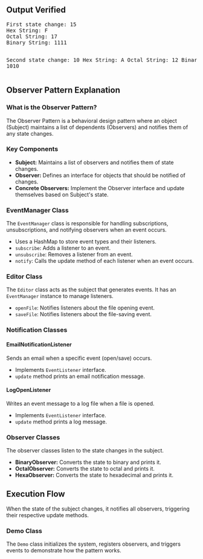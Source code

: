  <h2>Output Verified</h2>
    <pre>
First state change: 15
Hex String: F
Octal String: 17
Binary String: 1111

Second state change: 10
Hex String: A
Octal String: 12
Binary String: 1010
    </pre>

  <h2>Observer Pattern Explanation</h2>
    <h3>What is the Observer Pattern?</h3>
    <p>The Observer Pattern is a behavioral design pattern where an object (Subject) maintains a list of dependents (Observers) and notifies them of any state changes.</p>

  <h3>Key Components</h3>
    <ul>
        <li><strong>Subject:</strong> Maintains a list of observers and notifies them of state changes.</li>
        <li><strong>Observer:</strong> Defines an interface for objects that should be notified of changes.</li>
        <li><strong>Concrete Observers:</strong> Implement the Observer interface and update themselves based on Subject's state.</li>
    </ul>

  <h3>EventManager Class</h3>
    <p>The <code>EventManager</code> class is responsible for handling subscriptions, unsubscriptions, and notifying observers when an event occurs.</p>
    <ul>
        <li>Uses a HashMap to store event types and their listeners.</li>
        <li><code>subscribe</code>: Adds a listener to an event.</li>
        <li><code>unsubscribe</code>: Removes a listener from an event.</li>
        <li><code>notify</code>: Calls the update method of each listener when an event occurs.</li>
    </ul>

  <h3>Editor Class</h3>
    <p>The <code>Editor</code> class acts as the subject that generates events. It has an <code>EventManager</code> instance to manage listeners.</p>
    <ul>
        <li><code>openFile</code>: Notifies listeners about the file opening event.</li>
        <li><code>saveFile</code>: Notifies listeners about the file-saving event.</li>
    </ul>

  <h3>Notification Classes</h3>
    <h4>EmailNotificationListener</h4>
    <p>Sends an email when a specific event (open/save) occurs.</p>
    <ul>
        <li>Implements <code>EventListener</code> interface.</li>
        <li><code>update</code> method prints an email notification message.</li>
    </ul>

  <h4>LogOpenListener</h4>
    <p>Writes an event message to a log file when a file is opened.</p>
    <ul>
        <li>Implements <code>EventListener</code> interface.</li>
        <li><code>update</code> method prints a log message.</li>
    </ul>

  <h3>Observer Classes</h3>
    <p>The observer classes listen to the state changes in the subject.</p>
    <ul>
        <li><strong>BinaryObserver:</strong> Converts the state to binary and prints it.</li>
        <li><strong>OctalObserver:</strong> Converts the state to octal and prints it.</li>
        <li><strong>HexaObserver:</strong> Converts the state to hexadecimal and prints it.</li>
    </ul>

  <h2>Execution Flow</h2>
    <p>When the state of the subject changes, it notifies all observers, triggering their respective update methods.</p>

  <h3>Demo Class</h3>
  <p>The <code>Demo</code> class initializes the system, registers observers, and triggers events to demonstrate how the pattern works.</p>
